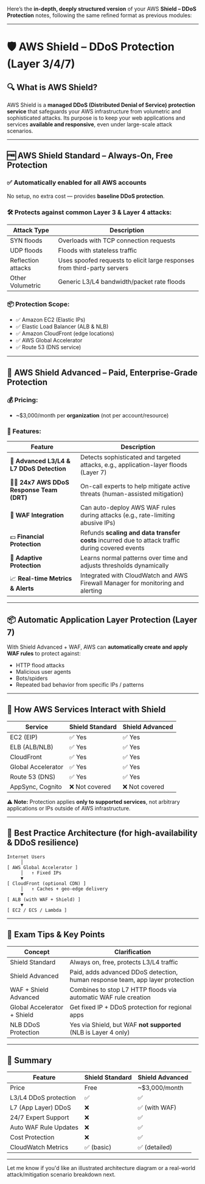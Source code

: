 Here’s the **in-depth, deeply structured version** of your AWS **Shield – DDoS Protection** notes, following the same refined format as previous modules:

---

# 🛡️ AWS Shield – DDoS Protection (Layer 3/4/7)

## 🔍 What is AWS Shield?

AWS Shield is a **managed DDoS (Distributed Denial of Service) protection service** that safeguards your AWS infrastructure from volumetric and sophisticated attacks. Its purpose is to keep your web applications and services **available and responsive**, even under large-scale attack scenarios.

---

## 🆓 AWS Shield Standard – Always-On, Free Protection

### ✅ Automatically enabled for **all AWS accounts**

No setup, no extra cost — provides **baseline DDoS protection**.

### 🛠️ Protects against common **Layer 3 & Layer 4** attacks:

| Attack Type        | Description                                                              |
| ------------------ | ------------------------------------------------------------------------ |
| SYN floods         | Overloads with TCP connection requests                                   |
| UDP floods         | Floods with stateless traffic                                            |
| Reflection attacks | Uses spoofed requests to elicit large responses from third-party servers |
| Other Volumetric   | Generic L3/L4 bandwidth/packet rate floods                               |

### 📦 Protection Scope:

* ✅ Amazon EC2 (Elastic IPs)
* ✅ Elastic Load Balancer (ALB & NLB)
* ✅ Amazon CloudFront (edge locations)
* ✅ AWS Global Accelerator
* ✅ Route 53 (DNS service)

---

## 💎 AWS Shield Advanced – Paid, Enterprise-Grade Protection

### 💰 Pricing:

* \~\$3,000/month per **organization** (not per account/resource)

### 🔐 Features:

| Feature                                     | Description                                                                                      |
| ------------------------------------------- | ------------------------------------------------------------------------------------------------ |
| 🎯 **Advanced L3/L4 & L7 DDoS Detection**   | Detects sophisticated and targeted attacks, e.g., application-layer floods (Layer 7)             |
| 👨‍✈️ **24x7 AWS DDoS Response Team (DRT)** | On-call experts to help mitigate active threats (human-assisted mitigation)                      |
| 🔄 **WAF Integration**                      | Can auto-deploy AWS WAF rules during attacks (e.g., rate-limiting abusive IPs)                   |
| 💵 **Financial Protection**                 | Refunds **scaling and data transfer costs** incurred due to attack traffic during covered events |
| 🧠 **Adaptive Protection**                  | Learns normal patterns over time and adjusts thresholds dynamically                              |
| 📈 **Real-time Metrics & Alerts**           | Integrated with CloudWatch and AWS Firewall Manager for monitoring and alerting                  |

---

## 📦 Automatic Application Layer Protection (Layer 7)

With Shield Advanced + WAF, AWS can **automatically create and apply WAF rules** to protect against:

* HTTP flood attacks
* Malicious user agents
* Bots/spiders
* Repeated bad behavior from specific IPs / patterns

---

## 🔄 How AWS Services Interact with Shield

| Service            | Shield Standard | Shield Advanced |
| ------------------ | --------------- | --------------- |
| EC2 (EIP)          | ✅ Yes           | ✅ Yes           |
| ELB (ALB/NLB)      | ✅ Yes           | ✅ Yes           |
| CloudFront         | ✅ Yes           | ✅ Yes           |
| Global Accelerator | ✅ Yes           | ✅ Yes           |
| Route 53 (DNS)     | ✅ Yes           | ✅ Yes           |
| AppSync, Cognito   | ❌ Not covered   | ❌ Not covered   |

⚠️ **Note:** Protection applies **only to supported services**, not arbitrary applications or IPs outside of AWS infrastructure.

---

## 🧠 Best Practice Architecture (for high-availability & DDoS resilience)

```
Internet Users
     │
[ AWS Global Accelerator ]
     │   ↑ Fixed IPs
     ▼
[ CloudFront (optional CDN) ]
     │   ↑ Caches + geo-edge delivery
     ▼
[ ALB (with WAF + Shield) ]
     ▼
[ EC2 / ECS / Lambda ]
```

---

## 📝 Exam Tips & Key Points

| Concept                     | Clarification                                                                 |
| --------------------------- | ----------------------------------------------------------------------------- |
| Shield Standard             | Always on, free, protects L3/L4 traffic                                       |
| Shield Advanced             | Paid, adds advanced DDoS detection, human response team, app layer protection |
| WAF + Shield Advanced       | Combines to stop L7 HTTP floods via automatic WAF rule creation               |
| Global Accelerator + Shield | Get fixed IP + DDoS protection for regional apps                              |
| NLB DDoS Protection         | Yes via Shield, but WAF **not supported** (NLB is Layer 4 only)               |

---

## 🧩 Summary

| Feature               | Shield Standard | Shield Advanced |
| --------------------- | --------------- | --------------- |
| Price                 | Free            | \~\$3,000/month |
| L3/L4 DDoS protection | ✅               | ✅               |
| L7 (App Layer) DDoS   | ❌               | ✅ (with WAF)    |
| 24/7 Expert Support   | ❌               | ✅               |
| Auto WAF Rule Updates | ❌               | ✅               |
| Cost Protection       | ❌               | ✅               |
| CloudWatch Metrics    | ✅ (basic)       | ✅ (detailed)    |

---

Let me know if you'd like an illustrated architecture diagram or a real-world attack/mitigation scenario breakdown next.
